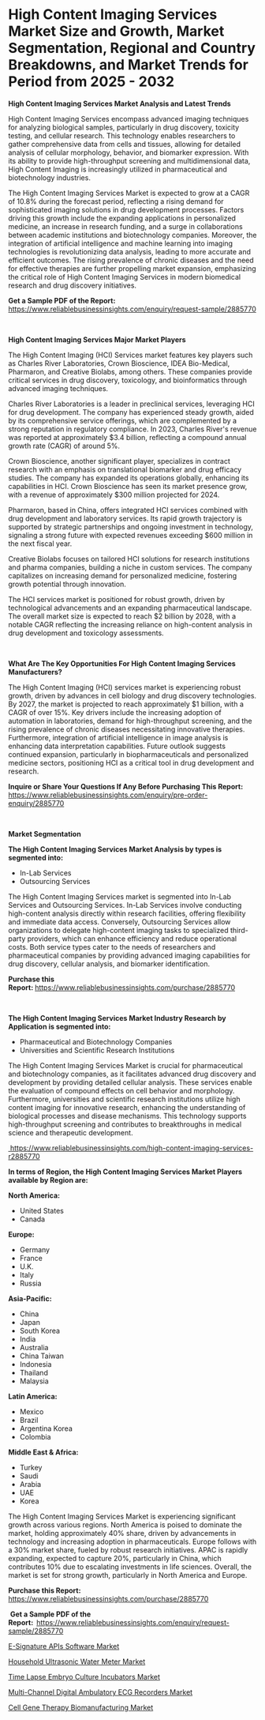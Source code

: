<p><h1>High Content Imaging Services Market Size and Growth, Market Segmentation, Regional and Country Breakdowns, and Market Trends for Period from 2025 -  2032</h1></p><p><strong>High Content Imaging Services Market Analysis and Latest Trends</strong></p>
<p><p>High Content Imaging Services encompass advanced imaging techniques for analyzing biological samples, particularly in drug discovery, toxicity testing, and cellular research. This technology enables researchers to gather comprehensive data from cells and tissues, allowing for detailed analysis of cellular morphology, behavior, and biomarker expression. With its ability to provide high-throughput screening and multidimensional data, High Content Imaging is increasingly utilized in pharmaceutical and biotechnology industries.</p><p>The High Content Imaging Services Market is expected to grow at a CAGR of 10.8% during the forecast period, reflecting a rising demand for sophisticated imaging solutions in drug development processes. Factors driving this growth include the expanding applications in personalized medicine, an increase in research funding, and a surge in collaborations between academic institutions and biotechnology companies. Moreover, the integration of artificial intelligence and machine learning into imaging technologies is revolutionizing data analysis, leading to more accurate and efficient outcomes. The rising prevalence of chronic diseases and the need for effective therapies are further propelling market expansion, emphasizing the critical role of High Content Imaging Services in modern biomedical research and drug discovery initiatives.</p></p>
<p><strong>Get a Sample PDF of the Report:&nbsp;</strong> <a href="https://www.reliablebusinessinsights.com/enquiry/request-sample/2885770?utm_campaign=75&utm_medium=2&utm_source=Github&utm_content=ia&utm_term=13032025&utm_id=high-content-imaging-services">https://www.reliablebusinessinsights.com/enquiry/request-sample/2885770</a></p>
<p>&nbsp;</p>
<p><strong>High Content Imaging Services Major Market Players</strong></p>
<p><p>The High Content Imaging (HCI) Services market features key players such as Charles River Laboratories, Crown Bioscience, IDEA Bio-Medical, Pharmaron, and Creative Biolabs, among others. These companies provide critical services in drug discovery, toxicology, and bioinformatics through advanced imaging techniques.</p><p>Charles River Laboratories is a leader in preclinical services, leveraging HCI for drug development. The company has experienced steady growth, aided by its comprehensive service offerings, which are complemented by a strong reputation in regulatory compliance. In 2023, Charles River's revenue was reported at approximately $3.4 billion, reflecting a compound annual growth rate (CAGR) of around 5%.</p><p>Crown Bioscience, another significant player, specializes in contract research with an emphasis on translational biomarker and drug efficacy studies. The company has expanded its operations globally, enhancing its capabilities in HCI. Crown Bioscience has seen its market presence grow, with a revenue of approximately $300 million projected for 2024.</p><p>Pharmaron, based in China, offers integrated HCI services combined with drug development and laboratory services. Its rapid growth trajectory is supported by strategic partnerships and ongoing investment in technology, signaling a strong future with expected revenues exceeding $600 million in the next fiscal year.</p><p>Creative Biolabs focuses on tailored HCI solutions for research institutions and pharma companies, building a niche in custom services. The company capitalizes on increasing demand for personalized medicine, fostering growth potential through innovation.</p><p>The HCI services market is positioned for robust growth, driven by technological advancements and an expanding pharmaceutical landscape. The overall market size is expected to reach $2 billion by 2028, with a notable CAGR reflecting the increasing reliance on high-content analysis in drug development and toxicology assessments.</p></p>
<p>&nbsp;</p>
<p><strong>What Are The Key Opportunities For High Content Imaging Services Manufacturers?</strong></p>
<p><p>The High Content Imaging (HCI) services market is experiencing robust growth, driven by advances in cell biology and drug discovery technologies. By 2027, the market is projected to reach approximately $1 billion, with a CAGR of over 15%. Key drivers include the increasing adoption of automation in laboratories, demand for high-throughput screening, and the rising prevalence of chronic diseases necessitating innovative therapies. Furthermore, integration of artificial intelligence in image analysis is enhancing data interpretation capabilities. Future outlook suggests continued expansion, particularly in biopharmaceuticals and personalized medicine sectors, positioning HCI as a critical tool in drug development and research.</p></p>
<p><strong>Inquire or Share Your Questions If Any Before Purchasing This Report:</strong> <a href="https://www.reliablebusinessinsights.com/enquiry/pre-order-enquiry/2885770?utm_campaign=75&utm_medium=2&utm_source=Github&utm_content=ia&utm_term=13032025&utm_id=high-content-imaging-services">https://www.reliablebusinessinsights.com/enquiry/pre-order-enquiry/2885770</a></p>
<p>&nbsp;</p>
<p><strong>Market Segmentation</strong></p>
<p><strong>The High Content Imaging Services Market Analysis by types is segmented into:</strong></p>
<p><ul><li>In-Lab Services</li><li>Outsourcing Services</li></ul></p>
<p><p>The High Content Imaging Services market is segmented into In-Lab Services and Outsourcing Services. In-Lab Services involve conducting high-content analysis directly within research facilities, offering flexibility and immediate data access. Conversely, Outsourcing Services allow organizations to delegate high-content imaging tasks to specialized third-party providers, which can enhance efficiency and reduce operational costs. Both service types cater to the needs of researchers and pharmaceutical companies by providing advanced imaging capabilities for drug discovery, cellular analysis, and biomarker identification.</p></p>
<p><strong>Purchase this Report:&nbsp;</strong><a href="https://www.reliablebusinessinsights.com/purchase/2885770?utm_campaign=75&utm_medium=2&utm_source=Github&utm_content=ia&utm_term=13032025&utm_id=high-content-imaging-services">https://www.reliablebusinessinsights.com/purchase/2885770</a></p>
<p>&nbsp;</p>
<p><strong>The High Content Imaging Services Market Industry Research by Application is segmented into:</strong></p>
<p><ul><li>Pharmaceutical and Biotechnology Companies</li><li>Universities and Scientific Research Institutions</li></ul></p>
<p><p>The High Content Imaging Services Market is crucial for pharmaceutical and biotechnology companies, as it facilitates advanced drug discovery and development by providing detailed cellular analysis. These services enable the evaluation of compound effects on cell behavior and morphology. Furthermore, universities and scientific research institutions utilize high content imaging for innovative research, enhancing the understanding of biological processes and disease mechanisms. This technology supports high-throughput screening and contributes to breakthroughs in medical science and therapeutic development.</p></p>
<p><a href="https://www.reliablebusinessinsights.com/high-content-imaging-services-r2885770?utm_campaign=75&utm_medium=2&utm_source=Github&utm_content=ia&utm_term=13032025&utm_id=high-content-imaging-services">&nbsp;https://www.reliablebusinessinsights.com/high-content-imaging-services-r2885770</a></p>
<p><strong>In terms of Region, the High Content Imaging Services Market Players available by Region are:</strong></p>
<p>
    <p> <strong> North America: </strong>
        <ul>
            <li>United States</li>
            <li>Canada</li>
        </ul>
        </p> 
    <p> <strong> Europe: </strong>
        <ul>
            <li>Germany</li>
            <li>France</li>
            <li>U.K.</li>
            <li>Italy</li>
            <li>Russia</li>
        </ul>
        </p> 
    <p> <strong> Asia-Pacific: </strong>
        <ul>
            <li>China</li>
            <li>Japan</li>
            <li>South Korea</li>
            <li>India</li>
            <li>Australia</li>
            <li>China Taiwan</li>
            <li>Indonesia</li>
            <li>Thailand</li>
            <li>Malaysia</li>
        </ul>
        </p> 
    <p> <strong> Latin America: </strong>
        <ul>
            <li>Mexico</li>
            <li>Brazil</li>
            <li>Argentina Korea</li>
            <li>Colombia</li>
        </ul>
        </p> 
    <p> <strong> Middle East & Africa: </strong>
        <ul>
            <li>Turkey</li>
            <li>Saudi</li>
            <li>Arabia</li>
            <li>UAE</li>
            <li>Korea</li>
        </ul>
    </p>
    </p>
<p><p>The High Content Imaging Services Market is experiencing significant growth across various regions. North America is poised to dominate the market, holding approximately 40% share, driven by advancements in technology and increasing adoption in pharmaceuticals. Europe follows with a 30% market share, fueled by robust research initiatives. APAC is rapidly expanding, expected to capture 20%, particularly in China, which contributes 10% due to escalating investments in life sciences. Overall, the market is set for strong growth, particularly in North America and Europe.</p></p>
<p><strong>Purchase this Report: </strong><a href="https://www.reliablebusinessinsights.com/purchase/2885770?utm_campaign=75&utm_medium=2&utm_source=Github&utm_content=ia&utm_term=13032025&utm_id=high-content-imaging-services">https://www.reliablebusinessinsights.com/purchase/2885770</a></p>
<p>&nbsp;<strong>Get a Sample PDF of the Report:&nbsp;&nbsp;</strong><a href="https://www.reliablebusinessinsights.com/enquiry/request-sample/2885770?utm_campaign=75&utm_medium=2&utm_source=Github&utm_content=ia&utm_term=13032025&utm_id=high-content-imaging-services">https://www.reliablebusinessinsights.com/enquiry/request-sample/2885770</a></p>
<p><strong></strong></p>
<p><p><a href="https://github.com/elceryaneik/Market-Research-Report-List-1/blob/main/e-signature-apis-software-market.md?utm_campaign=75&utm_medium=2&utm_source=Github&utm_content=ia&utm_term=13032025&utm_id=high-content-imaging-services">E-Signature APIs Software Market</a></p><p><a href="https://github.com/hervedeidadw/Market-Research-Report-List-1/blob/main/household-ultrasonic-water-meter-market.md?utm_campaign=75&utm_medium=2&utm_source=Github&utm_content=ia&utm_term=13032025&utm_id=high-content-imaging-services">Household Ultrasonic Water Meter Market</a></p><p><a href="https://github.com/nwogudimouix/Market-Research-Report-List-1/blob/main/time-lapse-embryo-culture-incubators-market.md?utm_campaign=75&utm_medium=2&utm_source=Github&utm_content=ia&utm_term=13032025&utm_id=high-content-imaging-services">Time Lapse Embryo Culture Incubators Market</a></p><p><a href="https://github.com/sukeldrage0g/Market-Research-Report-List-1/blob/main/multi-channel-digital-ambulatory-ecg-recorders-market.md?utm_campaign=75&utm_medium=2&utm_source=Github&utm_content=ia&utm_term=13032025&utm_id=high-content-imaging-services">Multi-Channel Digital Ambulatory ECG Recorders Market</a></p><p><a href="https://github.com/okornevonywx/Market-Research-Report-List-1/blob/main/cell-gene-therapy-biomanufacturing-market.md?utm_campaign=75&utm_medium=2&utm_source=Github&utm_content=ia&utm_term=13032025&utm_id=high-content-imaging-services">Cell Gene Therapy Biomanufacturing Market</a></p></p>